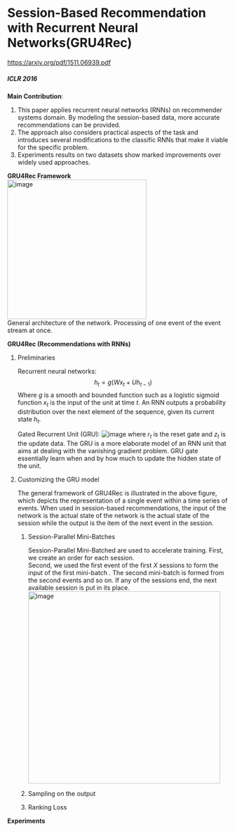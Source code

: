 # Session-Based Recommendation with Recurrent Neural Networks(GRU4Rec)
https://arxiv.org/pdf/1511.06939.pdf
##### *ICLR 2016*

**Main Contribution**:
1. This paper applies recurrent neural networks (RNNs) on recommender systems domain. By modeling the session-based data, more accurate recommendations can be provided.
2. The approach also considers practical aspects of the task and introduces several modifications to the classific RNNs that make it viable for the specific problem.
3. Experiments results on two datasets show marked improvements over widely used approaches.

**GRU4Rec Framework**  
<img width="317" alt="image" src="https://user-images.githubusercontent.com/49403324/207802990-2afdce54-ac24-4659-98c7-f23d560d028c.png">  
General architecture of the network. Processing of one event of the event stream at once.

**GRU4Rec (Recommendations with RNNs)**

1. Preliminaries

    Recurrent neural networks:
        $$h_{t} = g(W x_{t} + U h_{t-1})$$
        Where $g$ is a smooth and bounded function such as a logistic sigmoid function $x_{t}$ is the input of the unit at time $t$. An RNN outputs a probability                 distribution over the next element of the sequence, given its current state $h_{t}$.
        
    Gated Recurrent Unit (GRU):
    ![image](https://user-images.githubusercontent.com/49403324/207804249-8b55d284-2a37-4361-bfbc-8274adb28071.png)
    where $r_{t}$ is the reset gate and $z_{t}$ is the update data. The GRU is a more elaborate model of an RNN unit that aims at dealing with the vanishing gradient         problem. GRU gate essentially learn when and by how much to update the hidden state of the unit.
    
2. Customizing the GRU model

    The general framework of GRU4Rec is illustrated in the above figure, which depicts the representation of a single event within a time series of events. When           used in session-based recommendations, the input of the network is the actual state of the network is the actual state of the session while the output is the           item of the next event in the session.
    
    1. Session-Parallel Mini-Batches

        Session-Parallel Mini-Batched are used to accelerate training.
        First, we create an order for each session.  
        Second, we used the first event of the first $X$ sessions to form the input of the first mini-batch . The second mini-batch is formed from the second events           and so on. If any of the sessions end, the next available session is put in its place.  
        <img width="437" alt="image" src="https://user-images.githubusercontent.com/49403324/207808027-2c5ca456-a754-4b8f-bf10-de7cb4b48776.png">
        
    2. Sampling on the output
        



    3. Ranking Loss


**Experiments**
